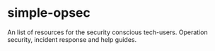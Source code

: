 # simple-opsec
An list of resources for the security conscious tech-users. Operation security, incident response and help guides.
